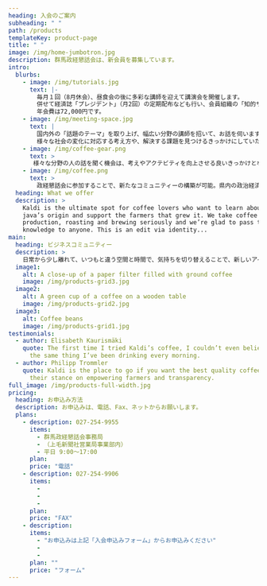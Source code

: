 ```yaml
---
heading: 入会のご案内
subheading: " "
path: /products
templateKey: product-page
title: " "
image: /img/home-jumbotron.jpg
description: 群馬政経懇話会は、新会員を募集しています。
intro:
  blurbs:
    - image: /img/tutorials.jpg
      text: |-
        毎月１回（8月休会）、昼食会の後に多彩な講師を迎えて講演会を開催します。
        併せて経済誌「プレジデント」（月2回）の定期配布なども行い、会員組織の「知的サロン」として喜ばれています。
        年会費は72,000円です。
    - image: /img/meeting-space.jpg
      text: |
        国内外の「話題のテーマ」を取り上げ、幅広い分野の講師を招いて、お話を伺います。
        様々な社会の変化に対応する考え方や、解決する課題を見つけるきっかけにしていただけます。
    - image: /img/coffee-gear.png
      text: >
       様々な分野の人の話を聞く機会は、考えやアクテビティを向上させる良いきっかけとなります。また、現代社会の中で、最近の情報をすばやく取り入れることは、時代を生き抜くために必須です。適切なキーワードやネットワークを探すのも、様々な視点が必要になります。
    - image: /img/coffee.png
      text: >
        政経懇話会に参加することで、新たなコミュニティーの構築が可能。県内の政治経済文化界において幅広いネットワークを形成することができます。
  heading: What we offer
  description: >
    Kaldi is the ultimate spot for coffee lovers who want to learn about their
    java’s origin and support the farmers that grew it. We take coffee
    production, roasting and brewing seriously and we’re glad to pass that
    knowledge to anyone. This is an edit via identity...
main:
  heading: ビジネスコミュニティー
  description: >
    日常から少し離れて、いつもと違う空間と時間で、気持ちを切り替えることで、新しいアイデアや考えを整理するきっかけになります。人と食事をして、人と会話するためのいい空間づくりを目指します。
  image1:
    alt: A close-up of a paper filter filled with ground coffee
    image: /img/products-grid3.jpg
  image2:
    alt: A green cup of a coffee on a wooden table
    image: /img/products-grid2.jpg
  image3:
    alt: Coffee beans
    image: /img/products-grid1.jpg
testimonials:
  - author: Elisabeth Kaurismäki
    quote: The first time I tried Kaldi’s coffee, I couldn’t even believe that was
      the same thing I’ve been drinking every morning.
  - author: Philipp Trommler
    quote: Kaldi is the place to go if you want the best quality coffee. I love
      their stance on empowering farmers and transparency.
full_image: /img/products-full-width.jpg
pricing:
  heading: お申込み方法
  description: お申込みは、電話、Fax、ネットからお願いします。
  plans:
    - description: 027-254-9955
      items:
        - 群馬政経懇話会事務局
        - （上毛新聞社営業局事業部内）
        - 平日 9:00〜17:00
      plan: 
      price: "電話"
    - description: 027-254-9906
      items:
        - 
        - 
        - 
      plan: 
      price: "FAX"
    - description:
      items:
        - "お申込みは上記「入会申込みフォーム」からお申込みください"
        - 
        - 
      plan: ""
      price: "フォーム"
---
```


